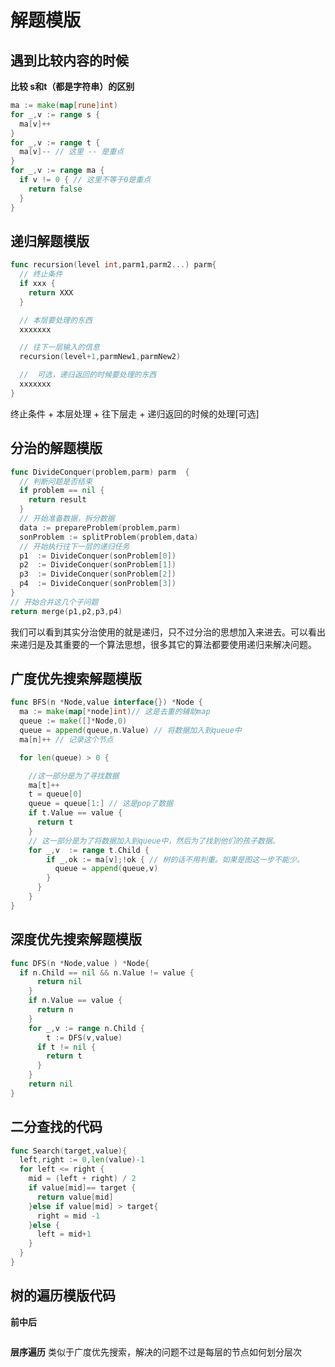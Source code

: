 # 解题模版
## 遇到比较内容的时候

**比较 s和t（都是字符串）的区别**
```go
ma := make(map[rune]int)
for _,v := range s {
  ma[v]++
}
for _,v := range t {
  ma[v]-- // 这里 -- 是重点
}
for _,v := range ma {
  if v != 0 { // 这里不等于0是重点
    return false
  }
}
```
## 递归解题模版

```go
func recursion(level int,parm1,parm2...) parm{
  // 终止条件
  if xxx {
    return XXX
  }

  // 本层要处理的东西
  xxxxxxx

  // 往下一层输入的信息
  recursion(level+1,parmNew1,parmNew2)

  //  可选，递归返回的时候要处理的东西
  xxxxxxx
}
```
终止条件 + 本层处理 + 往下层走 + 递归返回的时候的处理[可选]

## 分治的解题模版

```go
func DivideConquer(problem,parm) parm  {
  // 判断问题是否结束
  if problem == nil {
    return result
  }
  // 开始准备数据，拆分数据
  data := prepareProblem(problem,parm)
  sonProblem := splitProblem(problem,data)
  // 开始执行往下一层的递归任务
  p1  := DivideConquer(sonProblem[0])
  p2  := DivideConquer(sonProblem[1])
  p3  := DivideConquer(sonProblem[2])
  p4  := DivideConquer(sonProblem[3])
}
// 开始合并这几个子问题
return merge(p1,p2,p3,p4)
```
我们可以看到其实分治使用的就是递归，只不过分治的思想加入来进去。可以看出来递归是及其重要的一个算法思想，很多其它的算法都要使用递归来解决问题。
## 广度优先搜索解题模版
```go
func BFS(n *Node,value interface{}) *Node {
  ma := make(map[*node]int)// 这是去重的辅助map
  queue := make([]*Node,0)
  queue = append(queue,n.Value) // 将数据加入到queue中
  ma[n]++ // 记录这个节点

  for len(queue) > 0 {

    //这一部分是为了寻找数据
    ma[t]++
    t = queue[0]
    queue = queue[1:] // 这是pop了数据
    if t.Value == value {
      return t
    }
    // 这一部分是为了将数据加入到queue中，然后为了找到他们的孩子数据。
    for _,v  := range t.Child {
        if _,ok := ma[v];!ok { // 树的话不用判重。如果是图这一步不能少。
          queue = append(queue,v)
        }
      }
    }
}
```
## 深度优先搜索解题模版
```go
func DFS(n *Node,value ) *Node{
  if n.Child == nil && n.Value != value {
      return nil
    }
    if n.Value == value {
      return n
    }
    for _,v := range n.Child {
        t := DFS(v,value)
      if t != nil {
        return t
      }
    }
    return nil
}
```
## 二分查找的代码
```go
func Search(target,value){
  left,right := 0,len(value)-1
  for left <= right {
    mid = (left + right) / 2
    if value[mid]== target {
      return value[mid]
    }else if value[mid] > target{
      right = mid -1
    }else {
      left = mid+1
    }
  }
}
```
## 树的遍历模版代码

**前中后**
```go
```

**层序遍历** 类似于广度优先搜索，解决的问题不过是每层的节点如何划分层次

```go
```
